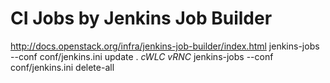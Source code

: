 CI Jobs by Jenkins Job Builder
===

http://docs.openstack.org/infra/jenkins-job-builder/index.html
jenkins-jobs --conf conf/jenkins.ini update . *cWLC* *vRNC*
jenkins-jobs --conf conf/jenkins.ini delete-all
